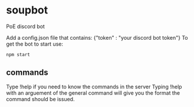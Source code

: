 # soupbot

PoE discord bot

Add a config.json file that contains: {"token" : "your discord bot token"}
To get the bot to start use:
```
npm start
```

## commands
Type !help if you need to know the commands in the server
Typing !help with an arguement of the general command will give you the format the command should be issued.

